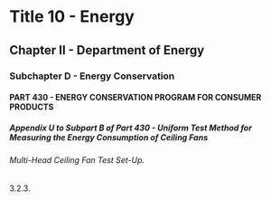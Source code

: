 
# Title 10 - Energy
## Chapter II - Department of Energy
### Subchapter D - Energy Conservation
#### PART 430 - ENERGY CONSERVATION PROGRAM FOR CONSUMER PRODUCTS
##### Appendix U to Subpart B of Part 430 - Uniform Test Method for Measuring the Energy Consumption of Ceiling Fans
###### Multi-Head Ceiling Fan Test Set-Up.

3.2.3.
